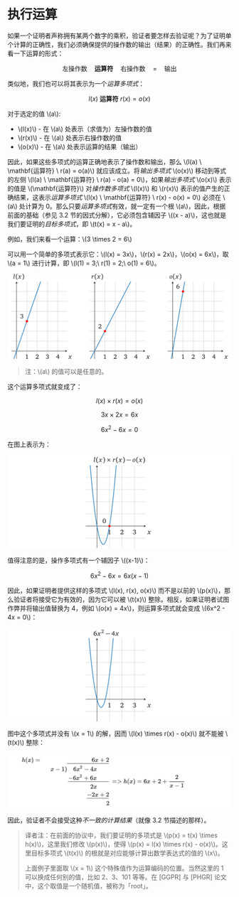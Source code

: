 # 执行运算

如果一个证明者声称拥有某两个数字的乘积，验证者要怎样去验证呢？为了证明单个计算的正确性，我们必须确保提供的操作数的输出（结果）的正确性。我们再来看一下运算的形式：

$$\mathsf{左操作数}\quad \mathbf{运算符}\quad \mathsf{右操作数}\quad =\quad \mathsf{输出}$$

类似地，我们也可以将其表示为一个*运算多项式*：

$$ l(x) \ \mathbf{运算符} \ r(x) = o(x) $$

对于选定的值 \\(a\\):

- \\(l(x)\\) - 在 \\(a\\) 处表示（求值为）左操作数的值
- \\(r(x)\\) - 在 \\(a\\) 处表示右操作数的值
- \\(o(x)\\) - 在 \\(a\\) 处表示运算的结果（输出）

因此，如果这些多项式的运算正确地表示了操作数和输出，那么 \\(l(a) \ \mathbf{运算符} \ r(a) = o(a)\\) 就应该成立。将*输出多项式* \\(o(x)\\) 移动到等式的左侧 \\(l(a) \ \mathbf{运算符} \ r(a) - o(a) = 0\\)，如果*输出多项式* \\(o(x)\\) 表示的值是 \\(\mathbf{运算符}\\) 对*操作数多项式* \\(l(x)\\) 和 \\(r(x)\\) 表示的值产生的正确结果，这表示*运算多项式* \\(l(x) \ \mathbf{运算符} \ r(x) - o(x) = 0\\) 必须在 \\(a\\) 处计算为 0。那么只要*运算多项式*有效，就一定有一个根 \\(a\\)，因此，根据前面的基础（参见 3.2 节的因式分解），它必须包含辅因子 \\((x - a)\\)，这也就是我们要证明的*目标多项式*，即 \\(t(x) = x - a\\)。

例如，我们来看一个运算：\\(3 \times 2 = 6\\)

可以用一个简单的多项式表示它：\\(l(x) = 3x\\)，\\(r(x) = 2x\\)，\\(o(x) = 6x\\)，取 \\(a = 1\\) 进行计算，即 \\(l(1) = 3;\ r(1) = 2;\ o(1) = 6\\)。

![img](img/3/1*c-MTFle20kE2N4V7_oIuPw.png)

> 注：\\(a\\) 的值可以是任意的。

这个运算多项式就变成了：

$$l(x) \times r(x) = o(x)$$

$$3x \times 2x = 6x$$

$$6x^2 - 6x = 0$$

在图上表示为：

![img](img/3/1*8inYSIOVem2TWfwblR3j3g.png)

值得注意的是，操作多项式有一个辅因子 \\((x-1)\\)：

$$6x^2 - 6x = 6x (x - 1)$$

因此，如果证明者提供这样的多项式 \\(l(x), r(x), o(x)\\) 而不是以前的 \\(p(x)\\)，那么验证者将接受它为有效的，因为它可以被 \\(t(x)\\) 整除。相反，如果证明者试图作弊并将输出值替换为 4，例如 \\(o(x) = 4x\\)，则运算多项式就会变成 \\(6x^2 - 4x = 0\\)：

![img](img/3/1*jacXf4SAhn3OpOyeqR6EOA.png)

图中这个多项式并没有 \\(x = 1\\) 的解，因而 \\(l(x) \times r(x) - o(x)\\) 就不能被 \\(t(x)\\) 整除：

![img](img/3/div.png)

因此，验证者不会接受这种*不一致的计算结果*（就像 3.2 节描述的那样）。

> 译者注：在前面的协议中，我们要证明的多项式是 \\(p(x) = t(x) \times h(x)\\)，这里我们修改 \\(p(x)\\)，使得 \\(p(x) = l(x) \times r(x) - o(x)\\)。这里目标多项式 \\(t(x)\\) 的根就是对应能够计算出数学表达式的值的 \\(x\\)。
>
> 上面例子里面取 \\(x = 1\\) 这个特殊值作为运算编码的位置。当然这里的 1 可以换成任何别的值，比如 2、3、101 等等。在 [GGPR] 与 [PHGR] 论文中，这个取值是一个随机值，被称为「root」。
